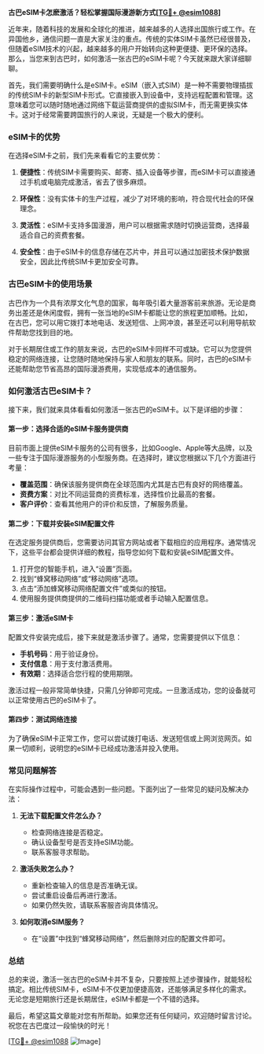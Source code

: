 **古巴eSIM卡怎麽激活？轻松掌握国际漫游新方式[[TG💪+ @esim1088](https://t.me/s/esim1088)]**

近年来，随着科技的发展和全球化的推进，越来越多的人选择出国旅行或工作。在异国他乡，通信问题一直是大家关注的重点。传统的实体SIM卡虽然已经很普及，但随着eSIM技术的兴起，越来越多的用户开始转向这种更便捷、更环保的选择。那么，当您来到古巴时，如何激活一张古巴的eSIM卡呢？今天就来跟大家详细聊聊。

首先，我们需要明确什么是eSIM卡。eSIM（嵌入式SIM）是一种不需要物理插拔的传统SIM卡的新型SIM卡形式。它直接嵌入到设备中，支持远程配置和管理。这意味着您可以随时随地通过网络下载运营商提供的虚拟SIM卡，而无需更换实体卡。这对于经常需要跨国旅行的人来说，无疑是一个极大的便利。

### eSIM卡的优势

在选择eSIM卡之前，我们先来看看它的主要优势：

1. **便捷性**：传统SIM卡需要购买、邮寄、插入设备等步骤，而eSIM卡可以直接通过手机或电脑完成激活，省去了很多麻烦。
   
2. **环保性**：没有实体卡的生产过程，减少了对环境的影响，符合现代社会的环保理念。

3. **灵活性**：eSIM卡支持多国漫游，用户可以根据需求随时切换运营商，选择最适合自己的资费套餐。

4. **安全性**：由于eSIM卡的信息存储在芯片中，并且可以通过加密技术保护数据安全，因此比传统SIM卡更加安全可靠。

### 古巴eSIM卡的使用场景

古巴作为一个具有浓厚文化气息的国家，每年吸引着大量游客前来旅游。无论是商务出差还是休闲度假，拥有一张当地的eSIM卡都能让您的旅程更加顺畅。比如，在古巴，您可以用它拨打本地电话、发送短信、上网冲浪，甚至还可以利用导航软件帮助您找到目的地。

对于长期居住或工作的朋友来说，古巴的eSIM卡同样不可或缺。它可以为您提供稳定的网络连接，让您随时随地保持与家人和朋友的联系。同时，古巴的eSIM卡还能帮助您节省高昂的国际漫游费用，实现低成本的通信服务。

### 如何激活古巴eSIM卡？

接下来，我们就来具体看看如何激活一张古巴的eSIM卡。以下是详细的步骤：

#### 第一步：选择合适的eSIM卡服务提供商

目前市面上提供eSIM卡服务的公司有很多，比如Google、Apple等大品牌，以及一些专注于国际漫游服务的小型服务商。在选择时，建议您根据以下几个方面进行考量：

- **覆盖范围**：确保该服务提供商在全球范围内尤其是古巴有良好的网络覆盖。
- **资费方案**：对比不同运营商的资费标准，选择性价比最高的套餐。
- **客户评价**：查看其他用户的评价和反馈，了解服务质量。

#### 第二步：下载并安装eSIM配置文件

在选定服务提供商后，您需要访问其官方网站或者下载相应的应用程序。通常情况下，这些平台都会提供详细的教程，指导您如何下载和安装eSIM配置文件。

1. 打开您的智能手机，进入“设置”页面。
2. 找到“蜂窝移动网络”或“移动网络”选项。
3. 点击“添加蜂窝移动网络配置文件”或类似的按钮。
4. 使用服务提供商提供的二维码扫描功能或者手动输入配置信息。

#### 第三步：激活eSIM卡

配置文件安装完成后，接下来就是激活步骤了。通常，您需要提供以下信息：

- **手机号码**：用于验证身份。
- **支付信息**：用于支付激活费用。
- **有效期**：选择适合您行程的使用期限。

激活过程一般非常简单快捷，只需几分钟即可完成。一旦激活成功，您的设备就可以正常使用古巴的eSIM卡了。

#### 第四步：测试网络连接

为了确保eSIM卡正常工作，您可以尝试拨打电话、发送短信或上网浏览网页。如果一切顺利，说明您的eSIM卡已经成功激活并投入使用。

### 常见问题解答

在实际操作过程中，可能会遇到一些问题。下面列出了一些常见的疑问及解决办法：

1. **无法下载配置文件怎么办？**
   - 检查网络连接是否稳定。
   - 确认设备型号是否支持eSIM功能。
   - 联系客服寻求帮助。

2. **激活失败怎么办？**
   - 重新检查输入的信息是否准确无误。
   - 尝试重启设备后再进行激活。
   - 如果仍然失败，请联系客服咨询具体情况。

3. **如何取消eSIM服务？**
   - 在“设置”中找到“蜂窝移动网络”，然后删除对应的配置文件即可。

### 总结

总的来说，激活一张古巴的eSIM卡并不复杂，只要按照上述步骤操作，就能轻松搞定。相比传统SIM卡，eSIM卡不仅更加便捷高效，还能够满足多样化的需求。无论您是短期旅行还是长期居住，eSIM卡都是一个不错的选择。

最后，希望这篇文章能对您有所帮助。如果您还有任何疑问，欢迎随时留言讨论。祝您在古巴度过一段愉快的时光！

[[TG💪+ @esim1088](https://t.me/s/esim1088) ![Image](https://i.postimg.cc/4NQfJmqS/Snipaste-2025-05-13-00-14-12.png)]
